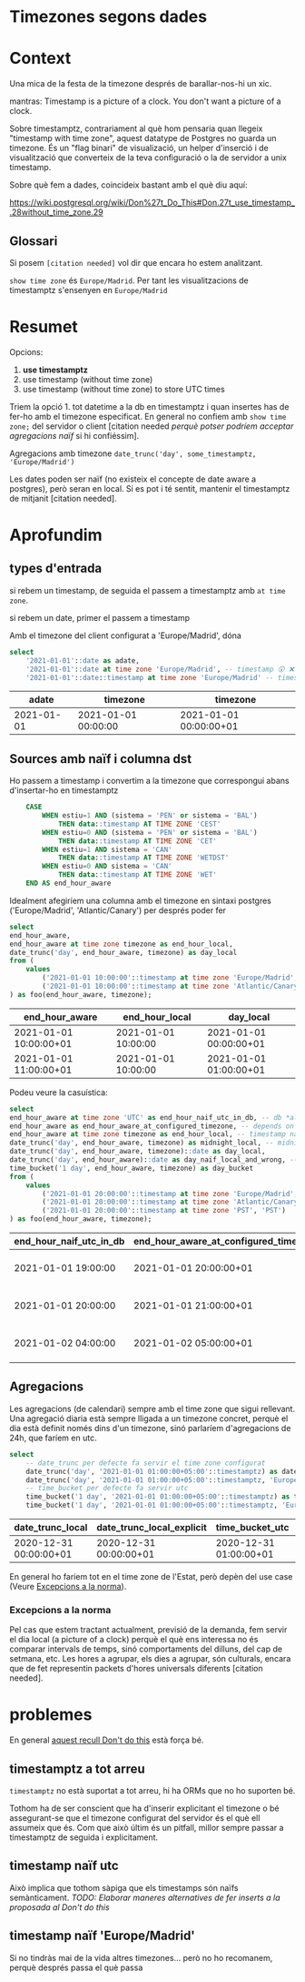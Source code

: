# **Timezones segons dades**

# Context

Una mica de la festa de la timezone després de barallar-nos-hi un xic.

mantras: Timestamp is a picture of a clock. You don't want a picture of a clock.

Sobre timestamptz, contrariament al què hom pensaria quan llegeix "timestamp with time zone", aquest datatype de Postgres no guarda un timezone. És un "flag binari" de visualizació, un helper d'inserció i de visualització que converteix de la teva configuració o la de servidor a unix timestamp.

Sobre què fem a dades, coincideix bastant amb el què diu aquí:

https://wiki.postgresql.org/wiki/Don%27t_Do_This#Don.27t_use_timestamp_.28without_time_zone.29

## Glossari

Si posem `[citation needed]` vol dir que encara ho estem analitzant.

`show time zone` és `Europe/Madrid`. Per tant les visualitzacions de timestamptz s'ensenyen en `Europe/Madrid`

# Resumet

Opcions:

1. **use timestamptz**
2. use timestamp (without time zone)
3. use timestamp (without time zone) to store UTC times

Triem la opció 1. tot datetime a la db en timestamptz i quan insertes has de fer-ho amb el timezone especificat. En general no confiem amb `show time zone;` del servidor o client [citation needed _perquè potser podríem acceptar agregacions naïf_ si hi confiéssim].

Agregacions amb timezone `date_trunc('day', some_timestamptz, 'Europe/Madrid')`

Les dates poden ser naïf (no existeix el concepte de date aware a postgres), però seran en local. Si es pot i té sentit, mantenir el timestamptz de mitjanit [citation needed].

# Aprofundim

## types d'entrada

si rebem un timestamp, de seguida el passem a timestamptz amb `at time zone`.

si rebem un date, primer el passem a timestamp

Amb el timezone del client configurat a 'Europe/Madrid', dóna

```sql
select
	'2021-01-01'::date as adate,
	'2021-01-01'::date at time zone 'Europe/Madrid', -- timestamp 😲 ❌
	'2021-01-01'::date::timestamp at time zone 'Europe/Madrid' -- timestamptz 👍
```
|adate|timezone|timezone|
|-----|--------|--------|
|2021-01-01|2021-01-01 00:00:00|2021-01-01 00:00:00+01|

## Sources amb naïf i columna dst

Ho passem a timestamp i convertim a la timezone que correspongui abans d'insertar-ho en timestamptz

```sql
	CASE
		WHEN estiu=1 AND (sistema = 'PEN' or sistema = 'BAL')
			THEN data::timestamp AT TIME ZONE 'CEST'
		WHEN estiu=0 AND (sistema = 'PEN' or sistema = 'BAL')
			THEN data::timestamp AT TIME ZONE 'CET'
		WHEN estiu=1 AND sistema = 'CAN'
		    THEN data::timestamp AT TIME ZONE 'WETDST'
		WHEN estiu=0 AND sistema = 'CAN'
		    THEN data::timestamp AT TIME ZONE 'WET'
	END AS end_hour_aware
```

Idealment afegiríem una columna amb el timezone en sintaxi postgres ('Europe/Madrid', 'Atlantic/Canary') per després poder fer

```sql
select
end_hour_aware,
end_hour_aware at time zone timezone as end_hour_local,
date_trunc('day', end_hour_aware, timezone) as day_local
from (
    values
        ('2021-01-01 10:00:00'::timestamp at time zone 'Europe/Madrid', 'Europe/Madrid'),
        ('2021-01-01 10:00:00'::timestamp at time zone 'Atlantic/Canary', 'Atlantic/Canary')
) as foo(end_hour_aware, timezone);
```

|end_hour_aware|end_hour_local|day_local|
|--------------|--------------|---------|
|2021-01-01 10:00:00+01|2021-01-01 10:00:00|2021-01-01 00:00:00+01|
|2021-01-01 11:00:00+01|2021-01-01 10:00:00|2021-01-01 01:00:00+01|


Podeu veure la casuística:

```sql
select
end_hour_aware at time zone 'UTC' as end_hour_naif_utc_in_db, -- db *always* stores naïf unix timestamps, utc, even if datatype is timestamptz
end_hour_aware as end_hour_aware_at_configured_timezone, -- depends on show time zone; of your client/server
end_hour_aware at time zone timezone as end_hour_local, -- timestamp naïf (can't be otherwise once we localize)
date_trunc('day', end_hour_aware, timezone) as midnight_local, -- midnight local seen by `show time zone;`, it's timestamptz, hence automatically converted for display. really unix_timestamp in db
date_trunc('day', end_hour_aware, timezone)::date as day_local,
date_trunc('day', end_hour_aware)::date as day_naif_local_and_wrong, -- ❌ implicit conversion to `show time zone`
time_bucket('1 day', end_hour_aware, timezone) as day_bucket
from (
    values
        ('2021-01-01 20:00:00'::timestamp at time zone 'Europe/Madrid', 'Europe/Madrid'),
        ('2021-01-01 20:00:00'::timestamp at time zone 'Atlantic/Canary', 'Atlantic/Canary'),
        ('2021-01-01 20:00:00'::timestamp at time zone 'PST', 'PST')
) as foo(end_hour_aware, timezone);
```

|end_hour_naif_utc_in_db|end_hour_aware_at_configured_timezone|end_hour_local|midnight_local|day_local|day_naif_local_and_wrong|day_bucket|
|-----------------------|-------------------------------------|--------------|--------------|---------|------------------------|----------|
|2021-01-01 19:00:00|2021-01-01 20:00:00+01|2021-01-01 20:00:00|2021-01-01 00:00:00+01|2021-01-01|2021-01-01|2021-01-01 00:00:00+01|
|2021-01-01 20:00:00|2021-01-01 21:00:00+01|2021-01-01 20:00:00|2021-01-01 01:00:00+01|2021-01-01|2021-01-01|2021-01-01 01:00:00+01|
|2021-01-02 04:00:00|2021-01-02 05:00:00+01|2021-01-01 20:00:00|2021-01-01 09:00:00+01|2021-01-01|2021-01-02|2021-01-01 09:00:00+01|

## Agregacions

Les agregacions (de calendari) sempre amb el time zone que sigui rellevant. Una agregació diaria està sempre lligada a un timezone concret, perquè el dia està definit només dins d'un timezone, sinó parlaríem d'agregacions de 24h, que faríem en utc.

```sql
select
    -- date_trunc per defecte fa servir el time zone configurat
    date_trunc('day', '2021-01-01 01:00:00+05:00'::timestamptz) as date_trunc_local,
    date_trunc('day', '2021-01-01 01:00:00+05:00'::timestamptz, 'Europe/Madrid') as date_trunc_local_explicit,
    -- time_bucket per defecte fa servir utc
    time_bucket('1 day', '2021-01-01 01:00:00+05:00'::timestamptz) as time_bucket_utc,
    time_bucket('1 day', '2021-01-01 01:00:00+05:00'::timestamptz, 'Europe/Madrid') as time_bucket_local;
```

|date_trunc_local|date_trunc_local_explicit|time_bucket_utc|time_bucket_local|
|----------------|-------------------------|---------------|-----------------|
|2020-12-31 00:00:00+01|2020-12-31 00:00:00+01|2020-12-31 01:00:00+01|2020-12-31 00:00:00+01|


En general ho faríem tot en el time zone de l'Estat, però depèn del use case (Veure [Excepcions a la norma](#excepcions-a-la-norma)).

### Excepcions a la norma

Pel cas que estem tractant actualment, previsió de la demanda, fem servir el dia local (a picture of a clock) perquè el què ens interessa no és comparar intervals de temps, sinó comportaments del dilluns, del cap de setmana, etc. Les hores a agrupar, els dies a agrupar, són culturals, encara que de fet representin packets d'hores universals diferents [citation needed].

# problemes

En general [aquest recull Don't do this](https://wiki.postgresql.org/wiki/Don%27t_Do_This#Don.27t_use_timestamp_.28without_time_zone.29) està força bé.

## timestamptz a tot arreu

`timestamptz` no està suportat a tot arreu, hi ha ORMs que no ho suporten bé.

Tothom ha de ser conscient que ha d'inserir explicitant el timezone o bé assegurant-se que el timezone configurat del servidor és el què ell assumeix que és. Com que això últim és un pitfall, millor sempre passar a timestamptz de seguida i explicitament.

## timestamp naïf utc

Això implica que tothom sàpiga que els timestamps són naïfs semànticament. _TODO: Elaborar maneres alternatives de fer inserts a la proposada al Don't do this_

## timestamp naïf 'Europe/Madrid'

Si no tindràs mai de la vida altres timezones... però no ho recomanem, perquè després passa el què passa

